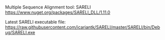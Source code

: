 Multiple Sequence Alignment tool: SARELI
 https://www.nuget.org/packages/SARELI_DLL/1.11.0

Latest SARELI executable file:
 https://raw.githubusercontent.com/icariantk/SARELI/master/SARELI/bin/Debug/SARELI.exe
